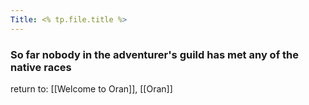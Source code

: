 ```yaml
---
Title: <% tp.file.title %>
---
```


### So far nobody in the adventurer's guild has met any of the native races
return to: [[Welcome to Oran]], [[Oran]]